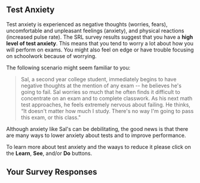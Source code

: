 ## Test Anxiety

Test anxiety is experienced as negative thoughts (worries, fears), uncomfortable and unpleasant feelings (anxiety), and physical reactions (increased pulse rate). The SRL survey results suggest that you have a **high level of test anxiety**. This means that you tend to worry a lot about how you will perform on exams. You might also feel on edge or have trouble focusing on schoolwork because of worrying. 

The following scenario might seem familiar to you:

> Sal, a second year college student, immediately begins to have negative thoughts at the mention of any exam -- he believes he's going to fail. Sal worries so much that he often finds it difficult to concentrate on an exam and to complete classwork. As his next math test approaches, he feels extremely nervous about failing. He thinks, “It doesn't matter how much I study. There's no way I'm going to pass this exam, or this class."

Although anxiety like Sal's can be debilitating, the good news is that there are many ways to lower anxiety about tests and to improve performance.

To learn more about test anxiety and the waays to reduce it please click on the **Learn**, **See**, and/or **Do** buttons.  

## Your Survey Responses
